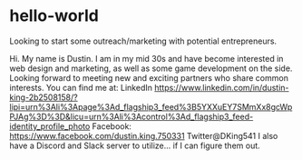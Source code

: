 # hello-world
Looking to start some outreach/marketing with potential entrepreneurs.

Hi. My name is Dustin. I am in my mid 30s and have become interested in 
web design and marketing, as well as some game development
on the side. Looking forward to meeting new and exciting partners who 
share common interests. You can find me at: 
LinkedIn https://www.linkedin.com/in/dustin-king-2b2508158/?lipi=urn%3Ali%3Apage%3Ad_flagship3_feed%3B5YXXuEY7SMmXx8gcWpPJAg%3D%3D&licu=urn%3Ali%3Acontrol%3Ad_flagship3_feed-identity_profile_photo
Facebook: https://www.facebook.com/dustin.king.750331
Twitter@DKing541
I also have a Discord and Slack server to utilize... if I can figure them 
out.
